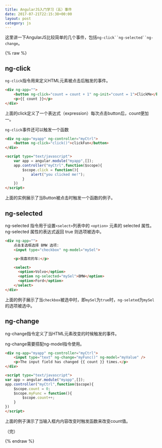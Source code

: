 ```yaml
---
title: AngularJS入门学习（五）事件
date: 2017-07-21T22:15:38+00:00
layout: post
category: js
---
```


这里讲一下AngularJS比较简单的几个事件，包括`ng-click``ng-selected``ng-change`。

{% raw %}

## ng-click

`ng-click`指令用来定义HTML元素被点击后触发的事件。

```html
<div ng-app="">
    <button ng-click="count = count + 1" ng-init="count = 1">ClickMe</button>
    <p>{{ count }}</p>
</div>
```

上面的click定义了一个表达式（expression）每次点击button后，count便加一。

`ng-click`事件还可以触发一个函数

```html
<div ng-app="myapp" ng-controller="myCtrl">
    <button ng-click="click()">clickFun</button>
</div>

<script type="text/javascript">
    var app = angular.module("myapp",[]);
    app.controller("myCtrl",function($scope){
        $scope.click = function(){
            alert("you clicked me!");
        }
    })
</script>

```


上面的实例展示了当Button被点击时触发一个函数的例子。


## ng-selected

ng-selected 指令用于设置` <select> `列表中的 `<option>` 元素的 selected 属性。ng-selected 属性的表达式返回 true 则选项被选中。

```html
<div ng-app="">
    点击复选框选择 BMW 选项:
    <input type="checkbox" ng-model="mySel">

    <p>我喜欢的车:</p>

    <select>
      <option>Volvo</option>
      <option ng-selected="mySel">BMW</option>
      <option>Ford</option>    
    </select>
</div>
```

上面的例子展示了当`checkbox`被选中时，即`mySel`为`true`时，`ng-seleted`为`mySel`的选项被选中。

## ng-change

ng-change指令定义了当HTML元素改变的时候触发的事件。

ng-change需要搭配ng-model指令使用。

```html
<div ng-app="myapp" ng-controller="myCtrl">
    <input type="text" ng-change="myFunc()" ng-model="myValue" />
    <p>The input field has changed {{ count }} times.</p>
</div>

<script type="text/javascript">
var app = angular.module("myapp",[]);
app.controller("myCtrl",function($scope){
    $scope.count = 0;
    $scope.myFunc = function(){
        $scope.count++;
    }
})
</script>
```

上面的例子演示了当输入框内内容改变时触发函数来改变count值。

（完）

{% endraw %}
